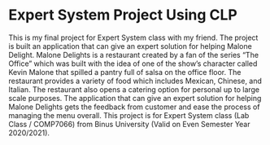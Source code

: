 # Expert System Project Using CLP
This is my final project for Expert System class with my friend. The project is built an application that can give an expert solution for helping Malone Delight. Malone Delights is a restaurant created by a fan of the series “The Office” which was built with the idea of one of the show’s character called Kevin Malone that spilled a pantry full of salsa on the office floor. The restaurant provides a variety of food which includes Mexican, Chinese, and Italian. The restaurant also opens a catering option for personal up to large scale purposes. The application that can give an expert solution for helping Malone Delights gets the feedback from customer and ease the process of managing the menu overall. This project is for Expert System class (Lab Class / COMP7066) from Binus University (Valid on Even Semester Year 2020/2021).
